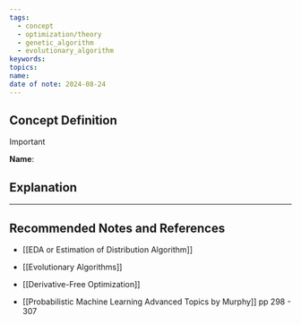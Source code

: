 ```yaml
---
tags:
  - concept
  - optimization/theory
  - genetic_algorithm
  - evolutionary_algorithm
keywords: 
topics: 
name: 
date of note: 2024-08-24
---
```


## Concept Definition

>[!important]
>**Name**: 



## Explanation





-----------
##  Recommended Notes and References


- [[EDA or Estimation of Distribution Algorithm]]
- [[Evolutionary Algorithms]]
- [[Derivative-Free Optimization]]

- [[Probabilistic Machine Learning Advanced Topics by Murphy]] pp 298 - 307